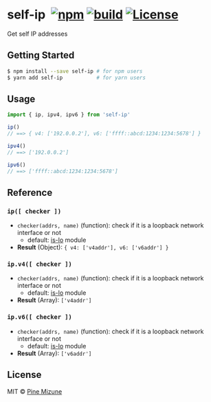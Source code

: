 # self-ip &nbsp;[![npm](https://img.shields.io/npm/v/self-ip.svg?maxAge=2592000&style=shield)](https://www.npmjs.org/package/self-ip) [![build](https://github.com/pine/self-ip/actions/workflows/build.yml/badge.svg)](https://github.com/pine/self-ip/actions/workflows/build.yml) [![License](https://img.shields.io/github/license/emoji-gen/clone-into.svg)](LICENSE)

Get self IP addresses

## Getting Started

```sh
$ npm install --save self-ip # for npm users
$ yarn add self-ip           # for yarn users
```

## Usage

```js
import { ip, ipv4, ipv6 } from 'self-ip'

ip()
// ==> { v4: ['192.0.0.2'], v6: ['ffff::abcd:1234:1234:5678'] }

ipv4()
// ==> ['192.0.0.2']

ipv6()
// ==> ['ffff::abcd:1234:1234:5678']
```

## Reference
### `ip([ checker ])`
- `checker(addrs, name)` (function): check if it is a loopback network interface or not
  - default: [is-lo](https://github.com/pine/is-lo) module
- **Result** (Object): `{ v4: ['v4addr'], v6: ['v6addr'] }`

### `ip.v4([ checker ])`
- `checker(addrs, name)` (function): check if it is a loopback network interface or not
  - default: [is-lo](https://github.com/pine/is-lo) module
- **Result** (Array): `['v4addr']`

### `ip.v6([ checker ])`
- `checker(addrs, name)` (function): check if it is a loopback network interface or not
  - default: [is-lo](https://github.com/pine/is-lo) module
- **Result** (Array): `['v6addr']`

## License
MIT &copy; [Pine Mizune](https://profile.pine.moe)
